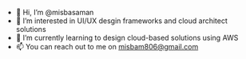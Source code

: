 - 👋 Hi, I’m @misbasaman
- 👀 I’m interested in UI/UX desgin frameworks and cloud architect solutions
- 🌱 I’m currently learning to design cloud-based solutions using AWS
- 📫 You can reach out to me on misbam806@gmail.com

<!---
misbasaman/misbasaman is a ✨ special ✨ repository because its `README.md` (this file) appears on your GitHub profile.
You can click the Preview link to take a look at your changes.
--->
